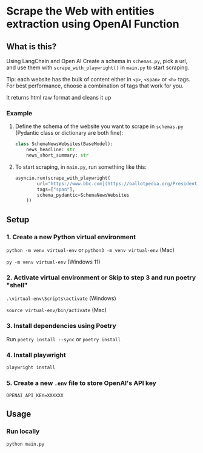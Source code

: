 # Scrape the Web with entities extraction using OpenAI Function

## What is this?

Using LangChain and Open AI
Create a schema in `schemas.py`, pick a url, and use them with `scrape_with_playwright()` in `main.py` to start scraping.

Tip: each website has the bulk of content either in `<p>`, `<span>` or `<h>` tags. For best performance, choose a combination of tags that work for you.

It returns html raw format and cleans it up

### Example

1. Define the schema of the website you want to scrape in `schemas.py` (Pydantic class or dictionary are both fine):

   ```python
   class SchemaNewsWebsites(BaseModel):
       news_headline: str
       news_short_summary: str
   ```

2. To start scraping, in `main.py`, run something like this:

   ```python
   asyncio.run(scrape_with_playwright(
           url="https://www.bbc.com](https://ballotpedia.org/Presidential_candidates,_2024",
           tags=["span"],
           schema_pydantic=SchemaNewsWebsites
       ))
   ```

## Setup

### 1. Create a new Python virtual environment

`python -m venv virtual-env` or `python3 -m venv virtual-env` (Mac)

`py -m venv virtual-env` (Windows 11)

### 2. Activate virtual environment or Skip to step 3 and run poetry "shell"

`.\virtual-env\Scripts\activate` (Windows)

`source virtual-env/bin/activate` (Mac)

### 3. Install dependencies using Poetry

Run `poetry install --sync` or `poetry install`

### 4. Install playwright

```bash
playwright install
```

### 5. Create a new `.env` file to store OpenAI's API key

```text
OPENAI_API_KEY=XXXXXX
```

## Usage

### Run locally

```bash
python main.py
```

